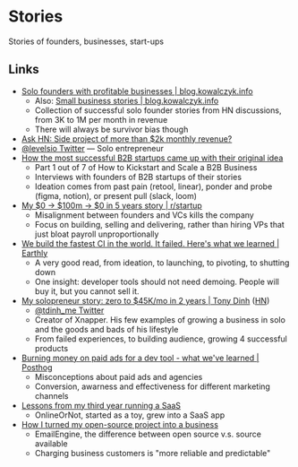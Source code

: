 # Stories

Stories of founders, businesses, start-ups

## Links

- [Solo founders with profitable businesses | blog.kowalczyk.info](https://blog.kowalczyk.info/article/wjRD/solo-founders-with-profitable-businesses-collected-stories.html)
  - Also:
    [Small business stories | blog.kowalczyk.info](https://blog.kowalczyk.info/article/81714acf995e4968bb220684d95c9495/small-business-stories.html)
  - Collection of successful solo founder stories from HN discussions, from 3K
    to 1M per month in revenue
  - There will always be survivor bias though
- [Ask HN: Side project of more than $2k monthly revenue?](https://news.ycombinator.com/item?id=35567822)
- [@levelsio Twitter](https://twitter.com/levelsio) — Solo entrepreneur
- [How the most successful B2B startups came up with their original idea](https://www.lennysnewsletter.com/p/how-the-most-successful-b2b-startups)
  - Part 1 out of 7 of How to Kickstart and Scale a B2B Business
  - Interviews with founders of B2B startups of their stories
  - Ideation comes from past pain (retool, linear), ponder and probe (figma,
    notion), or present pull (slack, loom)
- [My $0 → $100m → $0 in 5 years story | r/startup](https://old.reddit.com/r/startups/comments/15p8qrx/my_0100m0_in_5_years_story/)
  - Misalignment between founders and VCs kills the company
  - Focus on building, selling and delivering, rather than hiring VPs that just
    bloat payroll unproportionally
- [We build the fastest CI in the world. It failed. Here's what we learned | Earthly](https://earthly.dev/blog/shutting-down-earthly-ci/)
  - A very good read, from ideation, to launching, to pivoting, to shutting down
  - One insight: developer tools should not need demoing. People will buy it,
    but you cannot sell it.
- [My solopreneur story: zero to $45K/mo in 2 years | Tony Dinh](https://news.tonydinh.com/p/my-solopreneur-story-zero-to-45kmo)
  ([HN](https://news.ycombinator.com/item?id=37622702))
  - [@tdinh_me Twitter](https://twitter.com/tdinh_me)
  - Creator of Xnapper. His few examples of growing a business in solo and the
    goods and bads of his lifestyle
  - From failed experiences, to building audience, growing 4 successful products
- [Burning money on paid ads for a dev tool - what we've learned | Posthog](https://posthog.com/blog/dev-marketing-paid-ads)
  - Misconceptions about paid ads and agencies
  - Conversion, awarness and effectiveness for different marketing channels
- [Lessons from my third year running a SaaS](https://maxrozen.com/lessons-from-my-third-year-running-a-saas)
  - OnlineOrNot, started as a toy, grew into a SaaS app
- [How I turned my open-source project into a business](https://docs.emailengine.app/how-i-turned-my-open-source-project-into/)
  - EmailEngine, the difference between open source v.s. source available
  - Charging business customers is "more reliable and predictable"
